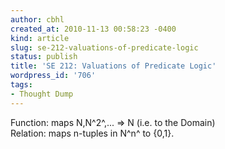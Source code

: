 ```yaml
---
author: cbhl
created_at: 2010-11-13 00:58:23 -0400
kind: article
slug: se-212-valuations-of-predicate-logic
status: publish
title: 'SE 212: Valuations of Predicate Logic'
wordpress_id: '706'
tags:
- Thought Dump
---
```


Function: maps N,N^2^,... =\> N (i.e. to the Domain)\
 Relation: maps n-tuples in N^n^ to {0,1}.
